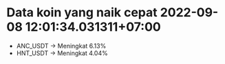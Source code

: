 # Data koin yang naik cepat 2022-09-08 12:01:34.031311+07:00

* ANC_USDT -> Meningkat 6.13%
* HNT_USDT -> Meningkat 4.04%
